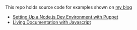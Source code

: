 This repo holds source code for examples shown on [my blog](http://dev.alexishevia.com/)

- [Setting Up a Node.js Dev Environment with Puppet](https://github.com/alexishevia/blogExamples/tree/puppet_nodejs)
- [Living Documentation with Javascript](https://github.com/alexishevia/blogExamples/tree/living_examples)
